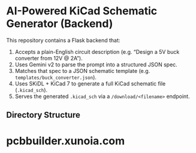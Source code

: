 # AI-Powered KiCad Schematic Generator (Backend)

This repository contains a Flask backend that:
1. Accepts a plain-English circuit description (e.g. “Design a 5V buck converter from 12V @ 2A”).
2. Uses Gemini v2 to parse the prompt into a structured JSON spec.
3. Matches that spec to a JSON schematic template (e.g. `templates/buck_converter.json`).
4. Uses SKiDL + KiCad 7 to generate a full KiCad schematic file (`.kicad_sch`).
5. Serves the generated `.kicad_sch` via a `/download/<filename>` endpoint.

## Directory Structure

# pcbbuilder.xunoia.com
